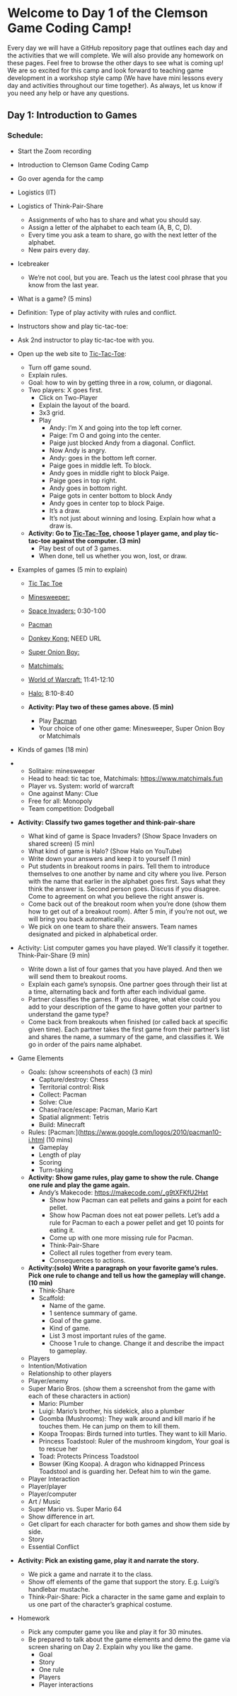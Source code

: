 
# Welcome to Day 1 of the Clemson Game Coding Camp!

Every day we will have a GitHub repository page that outlines each day and the activities that we will complete.  We will also provide any homework on these pages.  Feel free to browse the other days to see what is coming up! We are so excited for this camp and look forward to teaching game development in a workshop style camp (We have have mini lessons every day and activities throughout our time together).  As always, let us know if you need any help or have any questions.  

## Day 1: Introduction to Games
### Schedule:
- Start the Zoom recording 
- Introduction to Clemson Game Coding Camp 
- Go over agenda for the camp
- Logistics (IT) 
- Logistics of Think-Pair-Share 
  - Assignments of who has to share and what you should say. 
  - Assign a letter of the alphabet to each team (A, B, C, D). 
  - Every time you ask a team to share, go with the next letter of the alphabet. 
  - New pairs every day. 
- Icebreaker
  - We’re not cool, but you are. Teach us the latest cool phrase that you know from the last year. 
- What is a game? (5 mins) 

- Definition: Type of play activity with rules and conflict. 

- Instructors show and play tic-tac-toe: 

- Ask 2nd instructor to play tic-tac-toe with you. 

- Open up the web site to [Tic-Tac-Toe](https://gametable.org/games/tic-tac-toe/): 

  - Turn off game sound. 
  - Explain rules. 
  - Goal: how to win by getting three in a row, column, or diagonal. 
  - Two players: X goes first. 
    - Click on Two-Player 
    - Explain the layout of the board. 
    - 3x3 grid. 
    - Play
      - Andy: I’m X and going into the top left corner. 
      - Paige: I’m O and going into the center. 
      - Paige just blocked Andy from a diagonal. Conflict. 
      - Now Andy is angry. 
      - Andy: goes in the bottom left corner. 
      - Paige goes in middle left. To block. 
      - Andy goes in middle right to block Paige. 
      - Paige goes in top right. 
      - Andy goes in bottom right. 
      - Paige gots in center bottom to block Andy 
      - Andy goes in center top to block Paige. 
      - It’s a draw. 
      - It’s not just about winning and losing. Explain how what a draw is. 
  - **Activity: Go to [Tic-Tac-Toe](https://gametable.org/games/tic-tac-toe/), choose 1 player game, and play tic-tac-toe against the computer. (3 min)** 
    - Play best of out of 3 games. 
    - When done, tell us whether you won, lost, or draw. 

- Examples of games (5 min to explain) 

  - [Tic Tac Toe](https://gametable.org/games/tic-tac-toe/) 
  - [Minesweeper:](http://minesweeperonline.com) 
  - [Space Invaders:](https://www.youtube.com/watch?v=MU4psw3ccUI) 0:30-1:00 
  - [Pacman](https://www.google.com/logos/2010/pacman10-i.html) 
  - [Donkey Kong:]() NEED URL 
  - [Super Onion Boy:](https://www.crazygames.com/game/super-onion-boy) 
  - [Matchimals:](https://www.matchimals.fun) 
  - [World of Warcraft:](https://www.youtube.com/watch?v=zw08msIj6qQ) 11:41-12:10 
  - [Halo:](https://www.youtube.com/watch?v=iTR1VJoJZVQ) 8:10-8:40 

  - **Activity: Play two of these games above. (5 min)**
    - Play [Pacman](https://www.google.com/logos/2010/pacman10-i.html) 
    - Your choice of one other game: Minesweeper, Super Onion Boy or Matchimals

- Kinds of games (18 min) 
- - Solitaire: minesweeper 
  - Head to head: tic tac toe, Matchimals: https://www.matchimals.fun 
  - Player vs. System: world of warcraft 
  - One against Many: Clue 
  - Free for all: Monopoly 
  - Team competition: Dodgeball 
- **Activity: Classify two games together and think-pair-share**
  - What kind of game is Space Invaders? (Show Space Invaders on shared screen) (5 min) 
  - What kind of game is Halo? (Show Halo on YouTube) 
  - Write down your answers and keep it to yourself (1 min) 
  - Put students in breakout rooms in pairs. Tell them to introduce themselves to one another by name and city where you live. Person with the name that earlier in the alphabet goes first. Says what they think the answer is. Second person goes. Discuss if you disagree. Come to agreement on what you believe the right answer is. 
  - Come back out of the breakout room when you’re done (show them how to get out of a breakout room). After 5 min, if you’re not out, we will bring you back automatically. 
  - We pick on one team to share their answers. Team names designated and picked in alphabetical order. 
- Activity: List computer games you have played. We’ll classify it together. Think-Pair-Share (9 min) 
  - Write down a list of four games that you have played. And then we will send them to breakout rooms. 
  - Explain each game’s synopsis. One partner goes through their list at a time, alternating back and forth after each individual game. 
  - Partner classifies the games. If you disagree, what else could you add to your description of the game to have gotten your partner to understand the game type? 
  - Come back from breakouts when finished (or called back at specific given time). Each partner takes the first game from their partner’s list and shares the name, a summary of the game, and classifies it. We go in order of the pairs name alphabet. 
- Game Elements 
  - Goals: (show screenshots of each) (3 min) 
    - Capture/destroy: Chess 
    - Territorial control: Risk 
    - Collect: Pacman 
    - Solve: Clue 
    - Chase/race/escape: Pacman, Mario Kart 
    - Spatial alignment: Tetris 
    - Build: Minecraft 
  - Rules: [Pacman:](https://www.google.com/logos/2010/pacman10-i.html  (10 mins)
    - Gameplay 
    - Length of play 
    - Scoring 
    - Turn-taking 
  - **Activity: Show game rules, play game to show the rule. Change one rule and play the game again.** 
    - Andy’s Makecode: https://makecode.com/_g9tXFKfU2Hxt 
      - Show how Pacman can eat pellets and gains a point for each pellet. 
      - Show how Pacman does not eat power pellets. Let’s add a rule for Pacman to each a power pellet and get 10 points for eating it. 
      - Come up with one more missing rule for Pacman. 
      - Think-Pair-Share 
      - Collect all rules together from every team. 
      - Consequences to actions. 
  - **Activity:(solo) Write a paragraph on your favorite game’s rules. Pick one rule to change and tell us how the gameplay will change. (10 min)** 
    - Think-Share 
    - Scaffold: 
      - Name of the game. 
      - 1 sentence summary of game. 
      - Goal of the game. 
      - Kind of game. 
      - List 3 most important rules of the game. 
      - Choose 1 rule to change. Change it and describe the impact to gameplay. 
  - Players 
  - Intention/Motivation 
  - Relationship to other players 
  - Player/enemy 
  - Super Mario Bros. (show them a screenshot from the game with each of these characters in action) 
    - Mario: Plumber 
    - Luigi: Mario’s brother, his sidekick, also a plumber 
    - Goomba (Mushrooms): They walk around and kill mario if he touches them. He can jump on them to kill them. 
    - Koopa Troopas: Birds turned into turtles. They want to kill Mario. 
    - Princess Toadstool: Ruler of the mushroom kingdom, Your goal is to rescue her 
    - Toad: Protects Princess Toadstool 
    - Bowser (King Koopa). A dragon who kidnapped Princess Toadstool and is guarding her. Defeat him to win the game. 
  - Player Interaction 
  - Player/player 
  - Player/computer 
  - Art / Music 
  - Super Mario vs. Super Mario 64 
  - Show difference in art. 
  - Get clipart for each character for both games and show them side by side. 
  - Story 
  - Essential Conflict 
- **Activity: Pick an existing game, play it and narrate the story.** 
  - We pick a game and narrate it to the class. 
  - Show off elements of the game that support the story. E.g. Luigi’s handlebar mustache. 
  - Think-Pair-Share: Pick a character in the same game and explain to us one part of the character’s graphical costume. 
- Homework 
  - Pick any computer game you like and play it for 30 minutes. 
  - Be prepared to talk about the game elements and demo the game via screen sharing on Day 2. Explain why you like the game. 
    - Goal 
    - Story 
    - One rule 
    - Players 
    - Player interactions 
